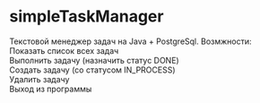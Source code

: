 # simpleTaskManager
Текстовой менеджер задач на Java + PostgreSql. 
Возмжности: <br>
Показать список всех задач<br>
Выполнить задачу (назначить статус DONE)<br>
Создать задачу (со статусом IN_PROCESS)<br>
Удалить задачу<br>
Выход из программы<br>
